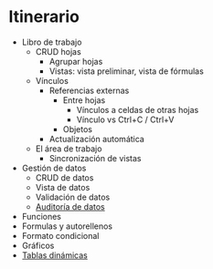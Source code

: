 # Itinerario

- Libro de trabajo
  - CRUD hojas
    - Agrupar hojas
    - Vistas: vista preliminar, vista de fórmulas
  - Vínculos
    - Referencias externas
      - Entre hojas
        - Vínculos a celdas de otras hojas
        - Vínculo vs Ctrl+C / Ctrl+V
      - Objetos
    - Actualización automática
  - El área de trabajo
    - Sincronización de vistas
- Gestión de datos
  - CRUD de datos
  - Vista de datos
  - Validación de datos
  - [Auditoría de datos](/docs/hoja/inquire.md)
- Funciones
- Formulas y autorellenos
- Formato condicional
- Gráficos
- [Tablas dinámicas](tablaDinamica/unTablero.md)
